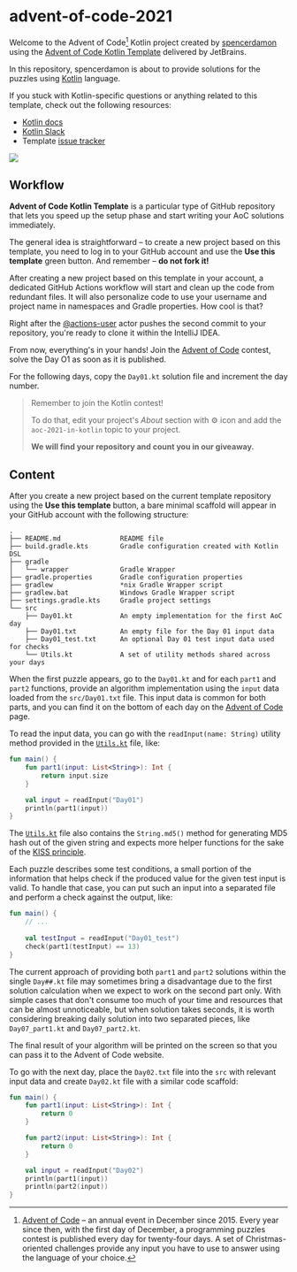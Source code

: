 # advent-of-code-2021

Welcome to the Advent of Code[^aoc] Kotlin project created by [spencerdamon][github] using the [Advent of Code Kotlin Template][template] delivered by JetBrains.

In this repository, spencerdamon is about to provide solutions for the puzzles using [Kotlin][kotlin] language.

If you stuck with Kotlin-specific questions or anything related to this template, check out the following resources:

- [Kotlin docs][docs]
- [Kotlin Slack][slack]
- Template [issue tracker][issues]


[^aoc]:
    [Advent of Code][aoc] – an annual event in December since 2015.
    Every year since then, with the first day of December, a programming puzzles contest is published every day for twenty-four days.
    A set of Christmas-oriented challenges provide any input you have to use to answer using the language of your choice.



![][file:cover]

## Workflow
**Advent of Code Kotlin Template** is a particular type of GitHub repository that lets you speed up the setup phase and start writing your AoC solutions immediately.

The general idea is straightforward – to create a new project based on this template, you need to log in to your GitHub account and use the **Use this template** green button.
And remember – **do not fork it!**

After creating a new project based on this template in your account, a dedicated GitHub Actions workflow will start and clean up the code from redundant files.
It will also personalize code to use your username and project name in namespaces and Gradle properties.
How cool is that?

Right after the [@actions-user][actions-user] actor pushes the second commit to your repository, you're ready to clone it within the IntelliJ IDEA.

From now, everything's in your hands!
Join the [Advent of Code][aoc] contest, solve the Day O1 as soon as it is published.

For the following days, copy the `Day01.kt` solution file and increment the day number.

> Remember to join the Kotlin contest!
> 
> To do that, edit your project's _About_ section with ⚙️ icon and add the `aoc-2021-in-kotlin` topic to your project.
> 
> **We will find your repository and count you in our giveaway.** 

## Content

After you create a new project based on the current template repository using the **Use this template** button, a bare minimal scaffold will appear in your GitHub account with the following structure:

```
.
├── README.md               README file
├── build.gradle.kts        Gradle configuration created with Kotlin DSL
├── gradle
│   └── wrapper             Gradle Wrapper
├── gradle.properties       Gradle configuration properties
├── gradlew                 *nix Gradle Wrapper script
├── gradlew.bat             Windows Gradle Wrapper script
├── settings.gradle.kts     Gradle project settings
└── src
    ├── Day01.kt            An empty implementation for the first AoC day
    ├── Day01.txt           An empty file for the Day 01 input data
    ├── Day01_test.txt      An optional Day 01 test input data used for checks
    └── Utils.kt            A set of utility methods shared across your days
```

When the first puzzle appears, go to the `Day01.kt` and for each `part1` and `part2` functions, provide an algorithm implementation using the `input` data loaded from the `src/Day01.txt` file.
This input data is common for both parts, and you can find it on the bottom of each day on the [Advent of Code][aoc] page.

To read the input data, you can go with the `readInput(name: String)` utility method provided in the [`Utils.kt`][file:utils] file, like:

```kotlin
fun main() {
    fun part1(input: List<String>): Int {
        return input.size
    }

    val input = readInput("Day01")
    println(part1(input))
}
```

The [`Utils.kt`][file:utils] file also contains the `String.md5()` method for generating MD5 hash out of the given string and expects more helper functions for the sake of the [KISS principle][kiss].

Each puzzle describes some test conditions, a small portion of the information that helps check if the produced value for the given test input is valid.
To handle that case, you can put such an input into a separated file and perform a check against the output, like:

```kotlin
fun main() {
    // ...
    
    val testInput = readInput("Day01_test")
    check(part1(testInput) == 13)
}
```

The current approach of providing both `part1` and `part2` solutions within the single `Day##.kt` file may sometimes bring a disadvantage due to the first solution calculation when we expect to work on the second part only.
With simple cases that don't consume too much of your time and resources that can be almost unnoticeable, but when solution takes seconds, it is worth considering breaking daily solution into two separated pieces, like `Day07_part1.kt` and `Day07_part2.kt`.

The final result of your algorithm will be printed on the screen so that you can pass it to the Advent of Code website.

To go with the next day, place the `Day02.txt` file into the `src` with relevant input data and create `Day02.kt` file with a similar code scaffold:

```kotlin
fun main() {
    fun part1(input: List<String>): Int {
        return 0
    }

    fun part2(input: List<String>): Int {
        return 0
    }

    val input = readInput("Day02")
    println(part1(input))
    println(part2(input))
}
```



[actions-user]: https://github.com/actions-user
[kiss]: https://en.wikipedia.org/wiki/KISS_principle
[file:cover]: .github/readme/cover.png
[file:utils]: src/Utils.kt

[aoc]: https://adventofcode.com
[docs]: https://kotlinlang.org/docs/home.html
[github]: https://github.com/spencerdamon
[issues]: https://github.com/kotlin-hands-on/advent-of-code-kotlin-template/issues
[kotlin]: https://kotlinlang.org
[slack]: https://surveys.jetbrains.com/s3/kotlin-slack-sign-up
[template]: https://github.com/kotlin-hands-on/advent-of-code-kotlin-template
